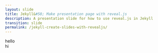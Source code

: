 ```yaml
---
layout: slide
title: Jekyll&#58; Make presentation page with reveal.js
description: A presentation slide for how to use reveal.js in Jekyll
transition: slide
permalink: /jekyll-create-slides-with-revealjs/
---
```


<section data-markdown>
hello
</section>

<section data-markdown>
hi
</section>
